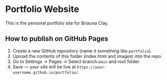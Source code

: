 # Portfolio Website

This is the personal portfolio site for Briauna Clay.

## How to publish on GitHub Pages
1. Create a new GitHub repository (name it something like `portfolio`).
2. Upload the contents of this folder (index.html and images) into the repo.
3. Go to Settings → Pages → Select branch `main` and root folder.
4. Save — your site will be live at `https://your-username.github.io/portfolio/`.

